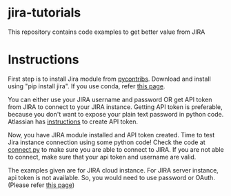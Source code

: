 # jira-tutorials
This repository contains code examples to get better value from JIRA

# Instructions
First step is to install Jira module from <a href="https://github.com/pycontribs/jira">pycontribs</a>. Download and install using "pip install jira". If you use conda, refer <a href="https://anaconda.org/conda-forge/jira">this page</a>.

You can either use your JIRA username and password OR get API token from JIRA to connect to your JIRA instance. Getting API token is preferable, because you don't want to expose your plain text password in python code. Atlassian has <a href="https://confluence.atlassian.com/cloud/api-tokens-938839638.html">instructions</a> to create API token.

Now, you have JIRA module installed and API token created. Time to test Jira instance connection using some python code! Check the code at <a href="https://github.com/alexa-ai/jira-tutorials/blob/master/examples/connect.py">connect.py</a> to make sure you are able to connect to JIRA. If you are not able to connect, make sure that your api token and username are valid. 

The examples given are for JIRA cloud instance. For JIRA server instance, api token is not available. So, you would need to use password or OAuth. (Please refer <a href="https://community.atlassian.com/t5/Jira-questions/API-Tokens-for-self-hosted-Jira/qaq-p/820644">this page</a>)
